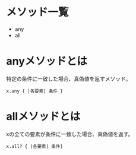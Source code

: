 # メソッド一覧
- any
- all

# anyメソッドとは
特定の条件に一致した場合、真偽値を返すメソッド。

```
x.any { |各要素| 条件 }
```

# allメソッドとは

xの全ての要素が条件に一致した場合、真偽値を返す。
```
x.all? { |各要素| 条件}
```

